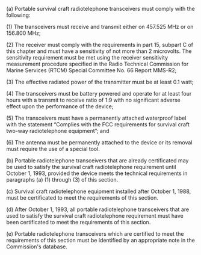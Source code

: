 (a) Portable survival craft radiotelephone transceivers must comply with the following:

(1) The transceivers must receive and transmit either on 457.525 MHz or on 156.800 MHz;

(2) The receiver must comply with the requirements in part 15, subpart C of this chapter and must have a sensitivity of not more than 2 microvolts. The sensitivity requirement must be met using the receiver sensitivity measurement procedure specified in the Radio Technical Commission for Marine Services (RTCM) Special Committee No. 66 Report MMS-R2;

(3) The effective radiated power of the transmitter must be at least 0.1 watt;

(4) The transceivers must be battery powered and operate for at least four hours with a transmit to receive ratio of 1:9 with no significant adverse effect upon the performance of the device;

(5) The transceivers must have a permanently attached waterproof label with the statement “Complies with the FCC requirements for survival craft two-way radiotelephone equipment”; and

(6) The antenna must be permanently attached to the device or its removal must require the use of a special tool.

(b) Portable radiotelephone transceivers that are already certificated may be used to satisfy the survival craft radiotelephone requirement until October 1, 1993, provided the device meets the technical requirements in paragraphs (a) (1) through (3) of this section.

(c) Survival craft radiotelephone equipment installed after October 1, 1988, must be certificated to meet the requirements of this section.

(d) After October 1, 1993, all portable radiotelephone transceivers that are used to satisfy the survival craft radiotelephone requirement must have been certificated to meet the requirements of this section.

(e) Portable radiotelephone transceivers which are certified to meet the requirements of this section must be identified by an appropriate note in the Commission's database.

